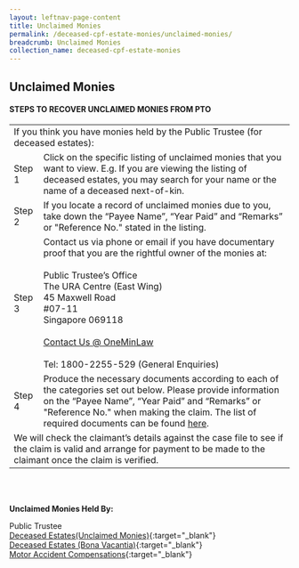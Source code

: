 ```yaml
---
layout: leftnav-page-content
title: Unclaimed Monies
permalink: /deceased-cpf-estate-monies/unclaimed-monies/
breadcrumb: Unclaimed Monies
collection_name: deceased-cpf-estate-monies
---
```


Unclaimed Monies
---

#### **STEPS TO RECOVER UNCLAIMED MONIES FROM PTO**
<table>
  <tr>
    <td colspan="2">If you think you have monies held by the Public Trustee (for deceased estates):</td>
  </tr>
  <tr>
    <td>Step 1</td>
    <td>Click on the specific listing of unclaimed monies that you want to view. E.g. If you are viewing the listing of deceased estates, you may search for your name or the name of a deceased next-of-kin.</td>
  </tr>
  <tr>
    <td>Step 2</td>
    <td>If you locate a record of unclaimed monies due to you, take down the “Payee Name”, “Year Paid” and “Remarks” or "Reference No." stated in the listing.
 </td>
  </tr>
  <tr>
    <td>Step 3</td>
    <td>
      Contact us via phone or email if you have documentary proof that you are the rightful owner of the monies at:<br><br>
      Public Trustee’s Office<br>
      The URA Centre (East Wing)<br>
      45 Maxwell Road<br>
      #07-11<br>
      Singapore 069118<br><br>
      <a href="https://www.mlaw.gov.sg/eservices/enquiry/">Contact Us @ OneMinLaw</a><br><br>
      Tel: 1800-2255-529 (General Enquiries)
    </td>
  </tr>
  <tr>
    <td>Step 4</td>
    <td>
      Produce the necessary documents according to each of the categories set out below. Please provide information on the “Payee Name”, “Year Paid” and “Remarks” or "Reference No." when making the claim. The list of required documents can be found <a href="/_deceased-cpf-estate-monies/forms/">here</a>. 
    </td>
  </tr>
  <tr>
    <td colspan="2">We will check the claimant’s details against the case file to see if the claim is valid and arrange for payment to be made to the claimant once the claim is verified.</td>
  </tr>
</table><br><br>

**Unclaimed Monies Held By:**

Public Trustee<br>
[Deceased Estates(Unclaimed Monies)](/files/PT.pdf){:target="_blank"}<br>
[Deceased Estates (Bona Vacantia)](/files/PTBona-Sept2018.pdf){:target="_blank"}<br>
[Motor Accident Compensations](/files/MAunclaim-Sept2018){:target="_blank"}
